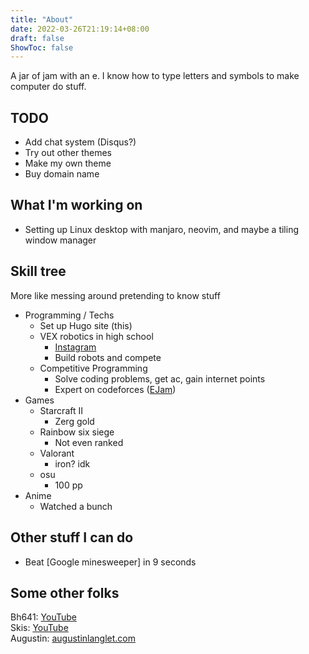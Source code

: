 ```yaml
---
title: "About"
date: 2022-03-26T21:19:14+08:00
draft: false
ShowToc: false
---
```


A jar of jam with an e. I know how to type letters and symbols to make computer do stuff.

## TODO
- Add chat system (Disqus?)
- Try out other themes
- Make my own theme
- Buy domain name

## What I'm working on
- Setting up Linux desktop with manjaro, neovim, and maybe a tiling window manager

## Skill tree
More like messing around pretending to know stuff
- Programming / Techs
	- Set up Hugo site (this)
	- VEX robotics in high school
		- [Instagram](https://www.instagram.com/team14683a/)
		- Build robots and compete
	- Competitive Programming
		- Solve coding problems, get ac, gain internet points
		- Expert on codeforces ([EJam](https://codeforces.com/profile/ejam))
- Games
	- Starcraft II
		- Zerg gold
	- Rainbow six siege
		- Not even ranked
	- Valorant
		- iron? idk
	- osu
		- 100 pp
- Anime
	- Watched a bunch

## Other stuff I can do
- Beat [Google minesweeper] in 9 seconds

## Some other folks
Bh641: [YouTube](https://www.youtube.com/channel/UCj1owo1n1tkOhZu_JfbKp0A) \
Skis: [YouTube](https://www.youtube.com/channel/UC26gxLD2tk8hHf-0bhhbWnQ) \
Augustin: [augustinlanglet.com](https://www.augustinlanglet.com/)
